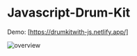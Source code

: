 # Javascript-Drum-Kit

Demo: [https://drumkitwith-js.netlify.app/]

![overview](https://user-images.githubusercontent.com/81578763/170123268-0c9fdfe7-b2fb-4326-b2e5-477cee9945fa.jpg)
